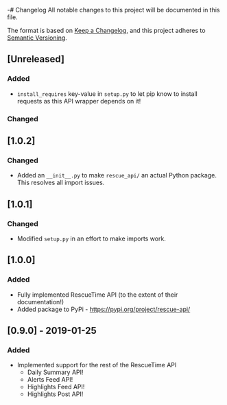 -# Changelog
All notable changes to this project will be documented in this file.

The format is based on [Keep a Changelog](https://keepachangelog.com/en/1.0.0/),
and this project adheres to [Semantic
Versioning](https://semver.org/spec/v2.0.0.html).

## [Unreleased]
### Added
- `install_requires` key-value in `setup.py` to let pip know to install requests
  as this API wrapper depends on it!

### Changed


## [1.0.2]
### Changed
- Added an `__init__.py` to make `rescue_api/` an actual Python package. This
  resolves all import issues.


## [1.0.1]
### Changed
- Modified `setup.py` in an effort to make imports work.

## [1.0.0]
### Added
- Fully implemented RescueTime API (to the extent of their documentation!)
- Added package to PyPi - <https://pypi.org/project/rescue-api/>

## [0.9.0] - 2019-01-25
### Added
- Implemented support for the rest of the RescueTime API
  - Daily Summary API!
  - Alerts Feed API!
  - Highlights Feed API!
  - Highlights Post API!
